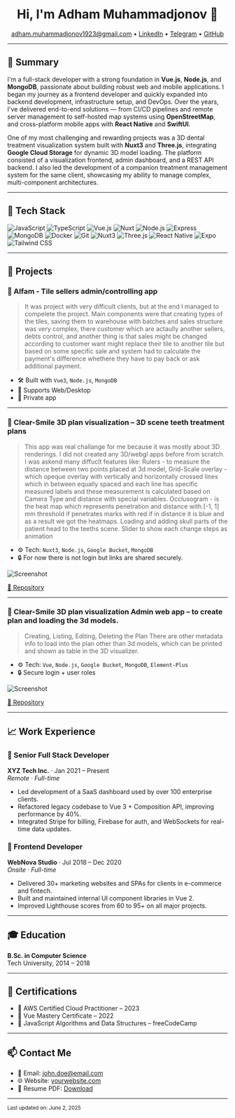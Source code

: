 <h1 align="center">Hi, I'm Adham Muhammadjonov 👋</h1>

<p align="center">
  <a href="mailto:john.doe@email.com">adham.muhammadjonov1923@gmail.com</a> •
  <a href="https://www.linkedin.com/in/adham-muhammadjonov/" target="_blank">LinkedIn</a> •
  <a href="https://t.me/adham0001" target="_blank">Telegram</a> •
  <a href="https://github.com/Adham2023" target="_blank">GitHub</a>
</p>

---

## 💼 Summary

I'm a full-stack developer with a strong foundation in **Vue.js**, **Node.js**, and **MongoDB**, passionate about building robust web and mobile applications. I began my journey as a frontend developer and quickly expanded into backend development, infrastructure setup, and DevOps. Over the years, I've delivered end-to-end solutions — from CI/CD pipelines and remote server management to self-hosted map systems using **OpenStreetMap**, and cross-platform mobile apps with **React Native** and **SwiftUI**.

One of my most challenging and rewarding projects was a 3D dental treatment visualization system built with **Nuxt3** and **Three.js**, integrating **Google Cloud Storage** for dynamic 3D model loading. The platform consisted of a visualization frontend, admin dashboard, and a REST API backend. I also led the development of a companion treatment management system for the same client, showcasing my ability to manage complex, multi-component architectures.

---

## 🧰 Tech Stack

![JavaScript](https://img.shields.io/badge/-JavaScript-F7DF1E?logo=javascript&logoColor=black)
![TypeScript](https://img.shields.io/badge/-TypeScript-3178C6?logo=typescript&logoColor=white)
![Vue.js](https://img.shields.io/badge/-Vue.js-4FC08D?logo=vuedotjs&logoColor=white)
![Nuxt](https://img.shields.io/badge/-Nuxt-00C58E?logo=nuxtdotjs&logoColor=white)
![Node.js](https://img.shields.io/badge/-Node.js-339933?logo=nodedotjs&logoColor=white)
![Express](https://img.shields.io/badge/-Express-000000?logo=express&logoColor=white)
![MongoDB](https://img.shields.io/badge/-MongoDB-47A248?logo=mongodb&logoColor=white)
![Docker](https://img.shields.io/badge/-Docker-2496ED?logo=docker&logoColor=white)
![Git](https://img.shields.io/badge/-Git-F05032?logo=git&logoColor=white)
![Nuxt3](https://img.shields.io/badge/-Nuxt3-00DC82?logo=nuxtdotjs&logoColor=white)
![Three.js](https://img.shields.io/badge/-Three.js-000000?logo=three.js&logoColor=white)
![React Native](https://img.shields.io/badge/-React%20Native-20232A?logo=react&logoColor=61DAFB)
![Expo](https://img.shields.io/badge/-Expo-000020?logo=expo&logoColor=white)
![Tailwind CSS](https://img.shields.io/badge/-TailwindCSS-38B2AC?logo=tailwindcss&logoColor=white)

---

## 🧩 Projects

### 🎨 Alfam - Tile sellers admin/controlling app
> It was project with very difficult clients, but at the end I managed to compelete the project. Main components were that creating types of the tiles, saving them to warehouse with batches and sales structure was very complex, there customer which are actaully another sellers, debts control, and another thing is that sales might be changed according to customer want might replace their tile to another tile but based on some specific sale and system had to calculate the payment's difference whethere they have to pay back or ask additional payment. 

- 🛠 Built with `Vue3`, `Node.js`, `MongoDB`
- 📱 Supports Web/Desktop
- 👀 Private app

---

### 🏥 Clear-Smile 3D plan visualization – 3D scene teeth treatment plans
> This app was real challange for me because it was mostly about 3D renderings. I did not created any 3D/webgl apps before from scratch. I was askend many diffuclt features like:
>  Rulers - to measure the distance between two points placed at 3d model,
> Grid-Scale overlay - which opeque overlay with vertically and horizontally crossed lines which in between equally spaced and each line has specific measured labels and these measurement is calculated based on Camera Type and distance with special variables.
>  Occlusogram - is the heat map which represents penetration and distance with [-1, 1] mm threshold if penetrates marks with red if in distance it is blue and as a result we got the heatmaps.
> Loading and adding skull parts of the patient head to the teeths scene.
> Slider to show each change steps as animation
- ⚙️ Tech: `Nuxt3`, `Node.js`, `Google Bucket`, `MongoDB`
- 🔒 For now there is not login but links are shared securely.

![Screenshot](./images/medicalchat-preview.png)

[🔗 Repository](https://github.com/yourusername/medicalchat)

---

### 🏥 Clear-Smile 3D plan visualization Admin web app – to create plan and loading the 3d models.
> Creating, Listing, Editing, Deleting the Plan
> There are other metadata info to load into the plan other than 3d models, which can be printed and shown as table in the 3D visualizer. 
- ⚙️ Tech: `Vue`, `Node.js`, `Google Bucket`, `MongoDB`, `Element-Plus`
- 🔒 Secure login + user roles

![Screenshot](./images/medicalchat-preview.png)

[🔗 Repository](https://github.com/yourusername/medicalchat)

---

## 📈 Work Experience

### 🔹 Senior Full Stack Developer  
**XYZ Tech Inc.** · Jan 2021 – Present  
_Remote · Full-time_

- Led development of a SaaS dashboard used by over 100 enterprise clients.
- Refactored legacy codebase to Vue 3 + Composition API, improving performance by 40%.
- Integrated Stripe for billing, Firebase for auth, and WebSockets for real-time data updates.

### 🔹 Frontend Developer  
**WebNova Studio** · Jul 2018 – Dec 2020  
_Onsite · Full-time_

- Delivered 30+ marketing websites and SPAs for clients in e-commerce and fintech.
- Built and maintained internal UI component libraries in Vue 2.
- Improved Lighthouse scores from 60 to 95+ on all major projects.

---

## 🎓 Education

**B.Sc. in Computer Science**  
Tech University, 2014 – 2018

---

## 🧠 Certifications

- 🥇 AWS Certified Cloud Practitioner – 2023
- 🥈 Vue Mastery Certificate – 2022
- 🥉 JavaScript Algorithms and Data Structures – freeCodeCamp

---

## 📫 Contact Me

- 📧 Email: [john.doe@email.com](mailto:john.doe@email.com)
- 🌐 Website: [yourwebsite.com](https://yourwebsite.com)
- 🧾 Resume PDF: [Download](./resume.pdf)

---

<sub>Last updated on: June 2, 2025</sub>
